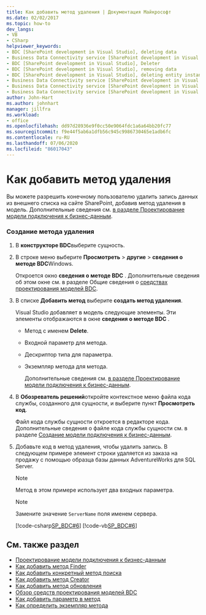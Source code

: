 ```yaml
---
title: Как добавить метод удаления | Документация Майкрософт
ms.date: 02/02/2017
ms.topic: how-to
dev_langs:
- VB
- CSharp
helpviewer_keywords:
- BDC [SharePoint development in Visual Studio], deleting data
- Business Data Connectivity service [SharePoint development in Visual Studio], Deleter
- BDC [SharePoint development in Visual Studio], Deleter
- BDC [SharePoint development in Visual Studio], removing data
- BDC [SharePoint development in Visual Studio], deleting entity instances
- Business Data Connectivity service [SharePoint development in Visual Studio], deleting entity instances
- Business Data Connectivity service [SharePoint development in Visual Studio], deleting data
- Business Data Connectivity service [SharePoint development in Visual Studio], removing data
author: John-Hart
ms.author: johnhart
manager: jillfra
ms.workload:
- office
ms.openlocfilehash: dd97d28936e9f0cc50e9064fdc1a6a64bb20fc77
ms.sourcegitcommit: f9e44f5ab6a1dfb56c945c9986730465e1adb6fc
ms.contentlocale: ru-RU
ms.lasthandoff: 07/06/2020
ms.locfileid: "86017043"
---
```

# <a name="how-to-add-a-deleter-method"></a>Как добавить метод удаления
  Вы можете разрешить конечному пользователю удалить запись данных из внешнего списка на сайте SharePoint, добавив метод удаления в модель. Дополнительные сведения см. [в разделе Проектирование модели подключения к бизнес-данным](../sharepoint/designing-a-business-data-connectivity-model.md).

### <a name="to-create-a-deleter-method"></a>Создание метода удаления

1. В **конструкторе BDC**выберите сущность.

2. В строке меню выберите **Просмотреть**  >  **другие**  >  **сведения о методе BDC**Windows.

    Откроется окно **сведения о методе BDC** . Дополнительные сведения об этом окне см. в разделе Общие сведения о [средствах проектирования моделей BDC](../sharepoint/bdc-model-design-tools-overview.md).

3. В списке **Добавить метод** выберите **создать метод удаления**.

    Visual Studio добавляет в модель следующие элементы. Эти элементы отображаются в окне **сведения о методе BDC** .

   - Метод с именем **Delete**.

   - Входной параметр для метода.

   - Дескриптор типа для параметра.

   - Экземпляр метода для метода.

     Дополнительные сведения см. [в разделе Проектирование модели подключения к бизнес-данным](../sharepoint/designing-a-business-data-connectivity-model.md).

4. В **Обозреватель решений**откройте контекстное меню файла кода службы, созданного для сущности, и выберите пункт **Просмотреть код**.

    Файл кода службы сущности откроется в редакторе кода. Дополнительные сведения о файле кода службы сущности см. в разделе [Создание модели подключения к бизнес-данным](../sharepoint/creating-a-business-data-connectivity-model.md).

5. Добавьте код в метод удаления, чтобы удалить запись. В следующем примере элемент строки удаляется из заказа на продажу с помощью образца базы данных AdventureWorks для SQL Server.

   > [!NOTE]
   > Метод в этом примере использует два входных параметра.

   > [!NOTE]
   > Замените значение `ServerName` поля именем сервера.

    [!code-csharp[SP_BDC#6](../sharepoint/codesnippet/CSharp/SP_BDC/bdcmodel1/salesorderdetailservice.cs#6)]
    [!code-vb[SP_BDC#6](../sharepoint/codesnippet/VisualBasic/sp_bdc/bdcmodel1/salesorderdetailservice.vb#6)]

## <a name="see-also"></a>См. также раздел
- [Проектирование модели подключения к бизнес-данным](../sharepoint/designing-a-business-data-connectivity-model.md)
- [Как добавить метод Finder](../sharepoint/how-to-add-a-finder-method.md)
- [Как добавить конкретный метод поиска](../sharepoint/how-to-add-a-specific-finder-method.md)
- [Как добавить метод Creator](../sharepoint/how-to-add-a-creator-method.md)
- [Как добавить метод обновления](../sharepoint/how-to-add-an-updater-method.md)
- [Обзор средств проектирования моделей BDC](../sharepoint/bdc-model-design-tools-overview.md)
- [Как добавить параметр в метод](../sharepoint/how-to-add-a-parameter-to-a-method.md)
- [Как определить экземпляр метода](../sharepoint/how-to-define-a-method-instance.md)
